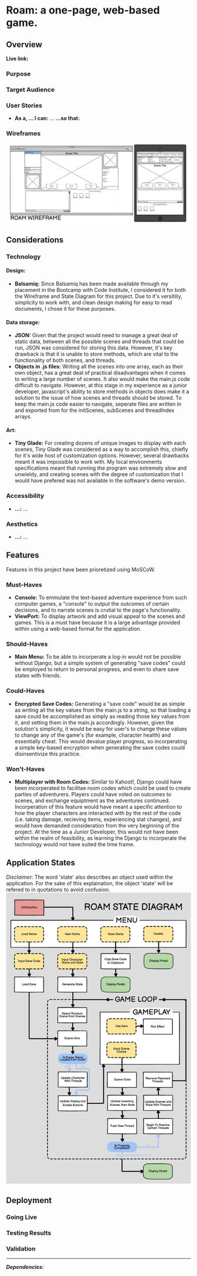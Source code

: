 #  Roam: a one-page, web-based game.
## Overview
**Live link:** 

### Purpose

### Target Audience

### User Stories
- **As a, ... I can:** ... **...so that:**

### Wireframes
![wireframe](assets/images/Roam-Wireframe.jpg)

## Considerations
### Technology
#### Design:
- **Balsamiq:** Since Balsamiq has been made available through my placement in the Bootcamp with Code Institute, I considered it for both the Wireframe and State Diagram for this project. Due to it's versitiliy, simplicity to work with, and clean design making for easy to read documents, I chose it for these purposes.
#### Data storage:
- **JSON:** Given that the project would need to manage a great deal of static data, between all the possible scenes and threads that could be run, JSON was considered for storing this data. However, it's key drawback is that it is unable to store methods, which are vital to the functionality of both scenes, and threads.
- **Objects in .js files:** Writing all the scenes into one array, each as their own object, has a great deal of practical disadvantages when it comes to writing a large number of scenes. It also would make the main.js code difficult to navigate. However, at this stage in my experience as a junior developer, javascript's ability to store methods in objects does make it a solution to the issue of how scenes and threads should be stored. To keep the main.js code easier to navigate, seperate files are written in and exported from for the initScenes, subScenes and threadIndex arrays.
#### Art:
- **Tiny Glade:** For creating dozens of unique images to display with each scenes, Tiny Glade was considered as a way to accomplish this, chiefly for it's wide host of customization options. However, several drawbacks meant it was impossible to work with. My local environments specifications meant that running the program was extremely slow and unwieldy, and creating scenes with the degree of customization that I would have prefered was not available in the software's demo version.

### Accessibility
- **...:** ...

### Aesthetics
- **...:** ...

## Features
Features in this project have been prioretized using MoSCoW.
### Must-Haves
- **Console:** To emmulate the text-based adventure experience from such computer games, a "console" to output the outcomes of certain decisions, and to narrate scenes is crutial to the page's functionality.
- **ViewPort:** To display artwork and add visual appeal to the scenes and games. This is a must have because it is a large advantage provided within using a web-based format for the application.
### Should-Haves
- **Main Menu:** To be able to incorperate a log-in would not be possible without Django, but a simple system of generating "save codes" could be employed to return to personal progress, and even to share save states with friends.
### Could-Haves
- **Encrypted Save Codes:** Generating a "save code" would be as simple as writing all the key values from the main.js to a string, so that loading a save could be accomplished as simply as reading those key values from it, and setting them in the main.js accordingly. However, given the solution's simplicity, it would be easy for user's to change these values to change any of the game's (for example, character health) and essentially cheat. This would devalue player progress, so incorperating a simple key-based encryption when generating the save codes could disinsentivize this practice.
### Won't-Haves
- **Multiplayer with Room Codes:** Similar to Kahoot!, Django could have been incorperated to facilitae room codes which could be used to create parties of adventurers. Players could have voted on outcomes to scenes, and exchange equiptment as the adventures continued. Incorperation of this feature would have meant a specific attention to how the player characters are interacted with by the rest of the code (i.e. taking damage, recieving items, experiencing stat changes), and would have demanded consideration from the very beginning of the project. At the time as a Junior Developer, this would not have been within the realm of feasibility, as learning the Django to incorperate the technology would not have suited the time frame.

## Application States
*Disclaimer:* The word 'state' also describes an object used within the application. For the sake of this explaination, the object 'state' will be refered to in quotations to avoid confusion.
![state-diagram](assets/images/Roam-State-Diagram.jpg)

## Deployment
### Going Live

### Testing Results

### Validation


---
***Dependencies:***
